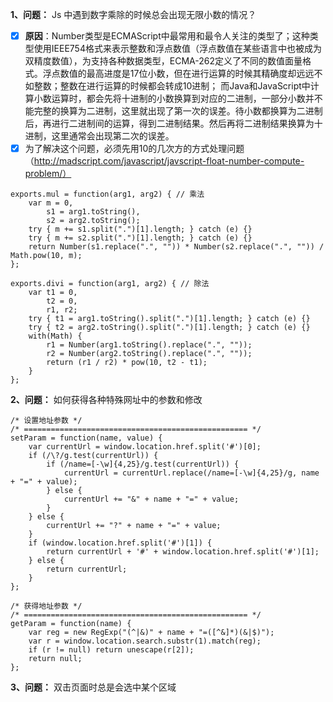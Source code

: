 **1、问题：** Js 中遇到数字乘除的时候总会出现无限小数的情况？
- [x] **原因**：Number类型是ECMAScript中最常用和最令人关注的类型了；这种类型使用IEEE754格式来表示整数和浮点数值（浮点数值在某些语言中也被成为双精度数值），为支持各种数据类型，ECMA-262定义了不同的数值面量格式。浮点数值的最高进度是17位小数，但在进行运算的时候其精确度却远远不如整数；整数在进行运算的时候都会转成10进制； 而Java和JavaScript中计算小数运算时，都会先将十进制的小数换算到对应的二进制，一部分小数并不能完整的换算为二进制，这里就出现了第一次的误差。待小数都换算为二进制后，再进行二进制间的运算，得到二进制结果。然后再将二进制结果换算为十进制，这里通常会出现第二次的误差。
- [x] 为了解决这个问题，必须先用10的几次方的方式处理问题（http://madscript.com/javascript/javscript-float-number-compute-problem/）
```
exports.mul = function(arg1, arg2) { // 乘法
    var m = 0,
        s1 = arg1.toString(),
        s2 = arg2.toString();
    try { m += s1.split(".")[1].length; } catch (e) {}
    try { m += s2.split(".")[1].length; } catch (e) {}
    return Number(s1.replace(".", "")) * Number(s2.replace(".", "")) / Math.pow(10, m);
};

exports.divi = function(arg1, arg2) { // 除法
    var t1 = 0,
        t2 = 0,
        r1, r2;
    try { t1 = arg1.toString().split(".")[1].length; } catch (e) {}
    try { t2 = arg2.toString().split(".")[1].length; } catch (e) {}
    with(Math) {
        r1 = Number(arg1.toString().replace(".", ""));
        r2 = Number(arg2.toString().replace(".", ""));
        return (r1 / r2) * pow(10, t2 - t1);
    }
};
```

**2、问题：** 如何获得各种特殊网址中的参数和修改

```
/* 设置地址参数 */
/* ================================================== */
setParam = function(name, value) {
    var currentUrl = window.location.href.split('#')[0];
    if (/\?/g.test(currentUrl)) {
        if (/name=[-\w]{4,25}/g.test(currentUrl)) {
            currentUrl = currentUrl.replace(/name=[-\w]{4,25}/g, name + "=" + value);
        } else {
            currentUrl += "&" + name + "=" + value;
        }
    } else {
        currentUrl += "?" + name + "=" + value;
    }
    if (window.location.href.split('#')[1]) {
        return currentUrl + '#' + window.location.href.split('#')[1];
    } else {
        return currentUrl;
    }
};
```

```
/* 获得地址参数 */
/* ================================================== */
getParam = function(name) {
    var reg = new RegExp("(^|&)" + name + "=([^&]*)(&|$)");
    var r = window.location.search.substr(1).match(reg);
    if (r != null) return unescape(r[2]);
    return null;
};
```

**3、问题：** 双击页面时总是会选中某个区域
